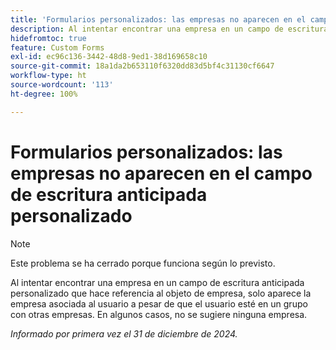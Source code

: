 ```yaml
---
title: 'Formularios personalizados: las empresas no aparecen en el campo de escritura anticipada personalizado'
description: Al intentar encontrar una empresa en un campo de escritura anticipada personalizado que hace referencia al objeto de empresa, solo aparece la empresa asociada al usuario a pesar de que el usuario esté en un grupo con otras empresas. En algunos casos, no se sugiere ninguna empresa.
hidefromtoc: true
feature: Custom Forms
exl-id: ec96c136-3442-48d8-9ed1-38d169658c10
source-git-commit: 18a1da2b653110f6320dd83d5bf4c31130cf6647
workflow-type: ht
source-wordcount: '113'
ht-degree: 100%

---
```


# Formularios personalizados: las empresas no aparecen en el campo de escritura anticipada personalizado

>[!NOTE]
>
>Este problema se ha cerrado porque funciona según lo previsto.

Al intentar encontrar una empresa en un campo de escritura anticipada personalizado que hace referencia al objeto de empresa, solo aparece la empresa asociada al usuario a pesar de que el usuario esté en un grupo con otras empresas. En algunos casos, no se sugiere ninguna empresa.

_Informado por primera vez el 31 de diciembre de 2024._
